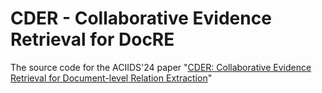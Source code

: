 # CDER - Collaborative Evidence Retrieval for DocRE
The source code for the ACIIDS'24 paper "[CDER: Collaborative Evidence Retrieval for Document-level Relation Extraction](https://doi.org/10.1007/978-981-97-4982-9_3)"
